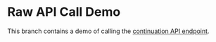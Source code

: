# Raw API Call Demo

This branch contains a demo of calling the [continuation API endpoint](https://circleci.com/docs/api/v2/index.html#operation/continuePipeline).
